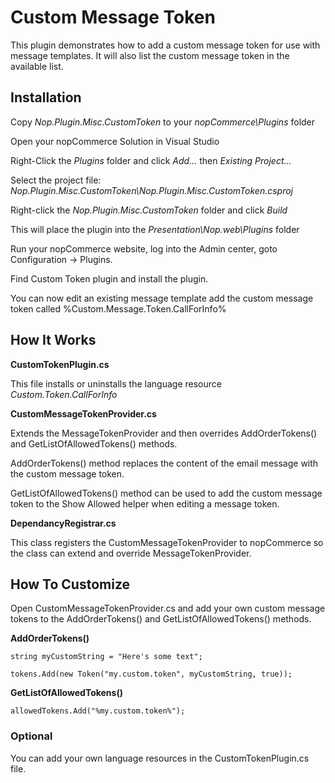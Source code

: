 # ﻿Custom Message Token

This plugin demonstrates how to add a custom message token for use with message templates. It will also list the custom message token in the available list.

## Installation

Copy *Nop.Plugin.Misc.CustomToken* to your *nopCommerce\Plugins* folder

Open your nopCommerce Solution in Visual Studio

Right-Click the *Plugins* folder and click *Add...* then *Existing Project...*

Select the project file: *Nop.Plugin.Misc.CustomToken\Nop.Plugin.Misc.CustomToken.csproj*

Right-click the *Nop.Plugin.Misc.CustomToken* folder and click *Build*

This will place the plugin into the *Presentation\Nop.web\Plugins* folder

Run your nopCommerce website, log into the Admin center, goto Configuration -> Plugins.

Find Custom Token plugin and install the plugin.

You can now edit an existing message template add the custom message token called %Custom.Message.Token.CallForInfo%

## How It Works

**CustomTokenPlugin.cs**

This file installs or uninstalls the language resource *Custom.Token.CallForInfo*

**CustomMessageTokenProvider.cs**

Extends the MessageTokenProvider and then overrides AddOrderTokens() and GetListOfAllowedTokens() methods. 

AddOrderTokens() method replaces the content of the email message with the custom message token. 

GetListOfAllowedTokens() method can be used to add the custom message token to the Show Allowed helper when editing a message token.

**DependancyRegistrar.cs**

This class registers the CustomMessageTokenProvider to nopCommerce so the class can extend and override MessageTokenProvider.

## How To Customize

Open CustomMessageTokenProvider.cs and add your own custom message tokens to the AddOrderTokens() and GetListOfAllowedTokens() methods. 

**AddOrderTokens()**

`string myCustomString = "Here's some text";`

`tokens.Add(new Token("my.custom.token", myCustomString, true));`

**GetListOfAllowedTokens()**

`allowedTokens.Add("%my.custom.token%");`

### Optional

You can add your own language resources in the CustomTokenPlugin.cs file. 

